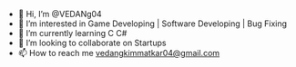 - 👋 Hi, I’m @VEDANg04
- 👀 I’m interested in Game Developing | Software Developing | Bug Fixing 
- 🌱 I’m currently learning C C#
- 💞️ I’m looking to collaborate on Startups 
- 📫 How to reach me vedangkimmatkar04@gmail.com

<!---
VEDANg04/VEDANg04 is a ✨ special ✨ repository because its `README.md` (this file) appears on your GitHub profile.
You can click the Preview link to take a look at your changes.
--->
